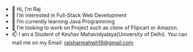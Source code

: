 - 👋 Hi, I’m Raj
- 👀 I’m interested in Full-Stack Web Development
- 🌱 I’m currently learning Java Programming
- 💞️ I’m looking to work on Project such as clone of Flipcart or Amazon.
- 📫 I am a Student of Keshav Mahavidyalaya(University of Delhi). You can mail me on my Email: rajsharmahwh19@gmail.com 
